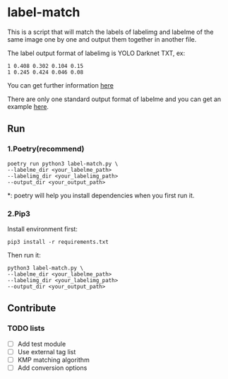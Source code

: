 # label-match

This is a script that will match the labels of labelimg and labelme of the same image one by one and output them
together in another file.

The label output format of labelimg is YOLO Darknet TXT, ex:

```
1 0.408 0.302 0.104 0.15
1 0.245 0.424 0.046 0.08
```

You can get further information [here](https://roboflow.com/formats/yolo-darknet-txt)

There are only one standard output format of labelme and you can get an
example [here](https://github.com/wkentaro/labelme/blob/main/examples/tutorial/apc2016_obj3.json).

## Run

### 1.Poetry(recommend)

```shell
poetry run python3 label-match.py \
--labelme_dir <your_labelme_path>
--labelimg_dir <your_labelimg_path>
--output_dir <your_output_path>
```

*: poetry will help you install dependencies when you first run it.

### 2.Pip3

Install environment first:

```shell
pip3 install -r requirements.txt
```

Then run it:

```shell
python3 label-match.py \
--labelme_dir <your_labelme_path>
--labelimg_dir <your_labelimg_path>
--output_dir <your_output_path>
```

## Contribute

### TODO lists

- [ ] Add test module
- [ ] Use external tag list
- [ ] KMP matching algorithm
- [ ] Add conversion options
